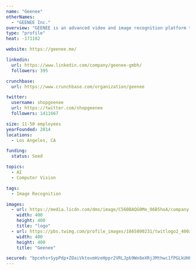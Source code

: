 ```yaml
---
name: "Geenee"
otherNames:
  - "GEENEE Inc."
overview: "GEENEE is an advanced video and image recognition platform that uses patented technology to deliver dynamic, curated content into the moments of daily life."
type: "profile"
heat: -171182

website: https://geenee.me/

linkedin:
  url: https://www.linkedin.com/company/geenee-gmbh/
  followers: 395

crunchbase:
  url: https://www.crunchbase.com/organization/geenee

twitter:
  username: shopgeenee
  url: https://twitter.com/shopgeenee
  followers: 1411667

size: 11-50 employees
yearFounded: 2014
locations:
  - Los Angeles, CA

funding:
  status: Seed

topics:
  - AI
  - Computer Vision

tags:
  - Image Recognition

images:
  - url: https://media.licdn.com/dms/image/C560BAQG0Me_06B5hoA/company-logo_400_400/0?e=1582156800&v=beta&t=Y7nhVCL7jLwyb8LDnSePod8Mpa6Wbod9-OkPiaHZTJ4
    width: 400
    height: 400
    title: "logo"
  - url: https://pbs.twimg.com/profile_images/1865800231/twitlogo2_400x400.png
    width: 400
    height: 400
    title: "Geenee"

secured: "bpcehs+SypPdp+ZOaiVktovmHzeHppr2VRLJpb9Wn8eXRjJMthwc1fPGLkUHFlhwscnokFsxFNsQAMwOUVR3YWXzbhc89skPVsr7NxOxT5XiAHMouwW6tLxpfqKX60A3wzGejMVcW+Y0rKWinN0WFtKQiSlOvBtUsS1lMARrHpvJD9ivMlWS5P+cC1bfw449ICl+GBRNQVLxAGPJ8xbzQMR6yEDMmbwmaaM2SbOrqOzyxtkKyCkxHTueUTsc9q/UbGfmgMuPccSzkvgb3iZMMDTTnsqudh+y1dlHS23h6qIh8SClRGK52UaS92BHzrcl;Cepk3u7luedZualr1eTCKA=="
---
```


